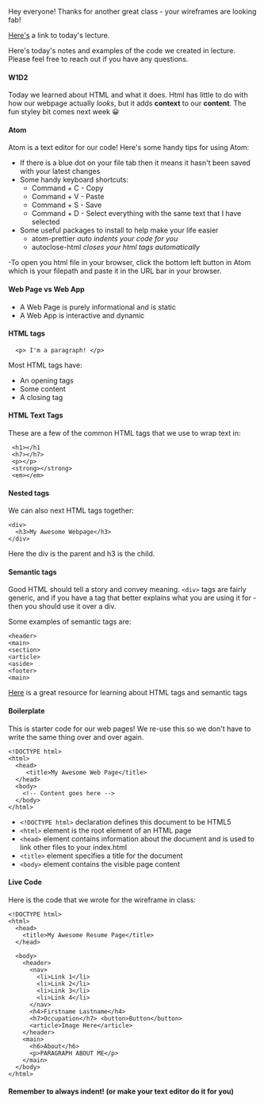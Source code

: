 Hey everyone! Thanks for another great class - your wireframes are looking fab!

[Here's](https://youtu.be/QL7STO_O8Vw) a link to today's lecture.

Here's today's notes and examples of the code we created in lecture.
Please feel free to reach out if you have any questions.

#### W1D2

Today we learned about HTML and what it does. Html has little to do with how our webpage actually _looks_, but it adds **context** to our **content**. The fun styley bit comes next week :grinning:

#### Atom

Atom is a text editor for our code! Here's some handy tips for using Atom:

- If there is a blue dot on your file tab then it means it hasn't been saved with your latest changes
- Some handy keyboard shortcuts:
  - Command + C - Copy
  - Command + V - Paste
  - Command + S - Save
  - Command + D - Select everything with the same text that I have selected
- Some useful packages to install to help make your life easier
  - atom-prettier _auto indents your code for you_
  - autoclose-html _closes your html tags automatically_

-To open you html file in your browser, click the bottom left button in Atom which is your filepath and paste it in the URL bar in your browser.

#### Web Page vs Web App

- A Web Page is purely informational and is static
- A Web App is interactive and dynamic

#### HTML tags

```
  <p> I'm a paragraph! </p>
```

Most HTML tags have:

- An opening tags
- Some content
- A closing tag

#### HTML Text Tags

These are a few of the common HTML tags that we use to wrap text in:

```
 <h1></h1
 <h7></h7>
 <p></p>
 <strong></strong>
 <em></em>
```

#### Nested tags

We can also next HTML tags together:

```
<div>
  <h3>My Awesome Webpage</h3>
</div>

```

Here the div is the parent and h3 is the child.

#### Semantic tags

Good HTML should tell a story and convey meaning. `<div>` tags are fairly generic, and if you have a tag that better explains what you are using it for - then you should use it over a div.

Some examples of semantic tags are:

```
<header>
<main>
<section>
<article>
<aside>
<footer>
<main>
```

[Here](https://developer.mozilla.org/en-US/docs/Glossary/Semantics) is a great resource for learning about HTML tags and semantic tags

#### Boilerplate

This is starter code for our web pages! We re-use this so we don't have to write the same thing over and over again.

```
<!DOCTYPE html>
<html>
  <head>
   	 <title>My Awesome Web Page</title>
  </head>
  <body>
  	<!-- Content goes here -->
  </body>
</html>

```

- `<!DOCTYPE html>` declaration defines this document to be HTML5
- `<html>` element is the root element of an HTML page
- `<head>` element contains information about the document and is used to link other files to your index.html
- `<title>` element specifies a title for the document
- `<body>` element contains the visible page content

#### Live Code

Here is the code that we wrote for the wireframe in class:

```
<!DOCTYPE html>
<html>
  <head>
    <title>My Awesome Resume Page</title>
  </head>

  <body>
    <header>
      <nav>
        <li>Link 1</li>
        <li>Link 2</li>
        <li>Link 3</li>
        <li>Link 4</li>
      </nav>
      <h4>Firstname Lastname</h4>
      <h7>Occupation</h7> <button>Button</button>
      <article>Image Here</article>
    </header>
    <main>
      <h6>About</h6>
      <p>PARAGRAPH ABOUT ME</p>
    </main>
  </body>
</html>
```

#### Remember to always indent! (or make your text editor do it for you)
